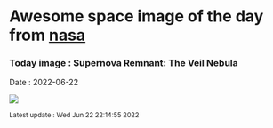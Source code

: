 
# Awesome space image of the day from [nasa](https://api.nasa.gov/)

### Today image : Supernova Remnant: The Veil Nebula

Date : 2022-06-22


![](https://apod.nasa.gov/apod/image/2206/Veil_Stocks_1080.jpg)

<small>Latest update : Wed Jun 22 22:14:55 2022</small>


